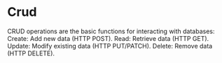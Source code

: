 # Crud
CRUD operations are the basic functions for interacting with databases:  Create: Add new data (HTTP POST). Read: Retrieve data (HTTP GET). Update: Modify existing data (HTTP PUT/PATCH). Delete: Remove data (HTTP DELETE).

